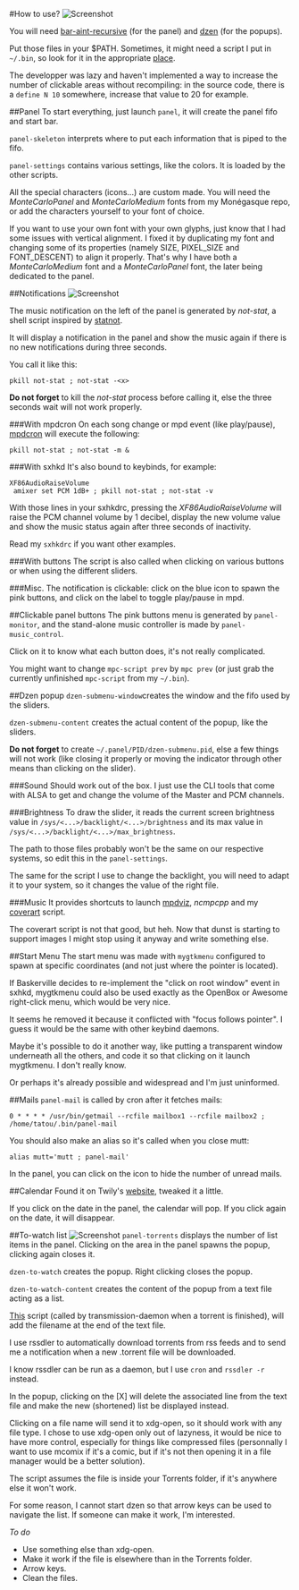 #How to use?
![Screenshot](https://raw.github.com/tatou-tatou/Themes/master/Stendhal/Previews/pixeldots.gif)

You will need [bar-aint-recursive](https://github.com/LemonBoy/bar) (for the panel) and [dzen](https://github.com/robm/dzen) (for the popups).

Put those files in your $PATH. Sometimes, it might need a script I put in `~/.bin`, so look for it in the appropriate [place](https://github.com/tatou-tatou/dotfiles/tree/master/.bin).

The developper was lazy and haven't implemented a way to increase the number of clickable areas without recompiling: in the source code, there is a `define N 10` somewhere, increase that value to 20 for example.


##Panel
To start everything, just launch `panel`, it will create the panel fifo and start bar.

`panel-skeleton` interprets where to put each information that is piped to the fifo.

`panel-settings` contains various settings, like the colors. It is loaded by the other scripts.

All the special characters (icons...) are custom made. You will need the *MonteCarloPanel* and *MonteCarloMedium* fonts from my Monégasque repo, or add the characters yourself to your font of choice.

If you want to use your own font with your own glyphs, just know that I had some issues with vertical alignment. I fixed it by duplicating my font and changing some of its properties (namely SIZE, PIXEL_SIZE and FONT_DESCENT) to align it properly. That's why I have both a *MonteCarloMedium* font and a *MonteCarloPanel* font, the later being dedicated to the panel.

##Notifications
![Screenshot](https://raw.github.com/tatou-tatou/Themes/master/Stendhal/Previews/notstat.gif)

The music notification on the left of the panel is generated by *not-stat*, a shell script inspired by [statnot](https://github.com/halhen/statnot).

It will display a notification in the panel and show the music again if there is no new notifications during three seconds.

You call it like this:

    pkill not-stat ; not-stat -<x>

**Do not forget** to kill the *not-stat* process before calling it, else the three seconds wait will not work properly.


###With mpdcron
On each song change or mpd event (like play/pause), [mpdcron](https://bbs.archlinux.org/viewtopic.php?pid=1354247) will execute the following:

    pkill not-stat ; not-stat -m &


###With sxhkd
It's also bound to keybinds, for example:

    XF86AudioRaiseVolume
     amixer set PCM 1dB+ ; pkill not-stat ; not-stat -v

With those lines in your sxhkdrc, pressing the *XF86AudioRaiseVolume* will raise the PCM channel volume by 1 decibel, display the new volume value and show the music status again after three seconds of inactivity.

Read my `sxhkdrc` if you want other examples.

###With buttons
The script is also called when clicking on various buttons or when using the different sliders.

###Misc.
The notification is clickable: click on the blue icon to spawn the pink buttons, and click on the label to toggle play/pause in mpd.


##Clickable panel buttons
The pink buttons menu is generated by `panel-monitor`, and the stand-alone music controller is made by `panel-music_control`.

Click on it to know what each button does, it's not really complicated.

You might want to change `mpc-script prev` by `mpc prev` (or just grab the currently unfinished `mpc-script` from my `~/.bin`).


##Dzen popup
`dzen-submenu-window`creates the window and the fifo used by the sliders.

`dzen-submenu-content` creates the actual content of the popup, like the sliders.

**Do not forget** to create `~/.panel/PID/dzen-submenu.pid`, else a few things will not work (like closing it properly or moving the indicator through other means than clicking on the slider).

###Sound
Should work out of the box. I just use the CLI tools that come with ALSA to get and change the volume of the Master and PCM channels.

###Brightness
To draw the slider, it reads the current screen brightness value in `/sys/<...>/backlight/<...>/brightness` and its max value in `/sys/<...>/backlight/<...>/max_brightness`.

The path to those files probably won't be the same on our respective systems, so edit this in the `panel-settings`.

The same for the script I use to change the backlight, you will need to adapt it to your system, so it changes the value of the right file.

###Music
It provides shortcuts to launch [mpdviz](https://github.com/neeee/mpdviz), *ncmpcpp* and my [coverart](https://github.com/tatou-tatou/dotfiles/blob/master/.bin/coverart) script.

The coverart script is not that good, but heh. Now that dunst is starting to support images I might stop using it anyway and write something else.

##Start Menu
The start menu was made with `mygtkmenu` configured to spawn at specific coordinates (and not just where the pointer is located).

If Baskerville decides to re-implement the "click on root window" event in sxhkd, mygtkmenu could also be used exactly as the OpenBox or Awesome right-click menu, which would be very nice.

It seems he removed it because it conflicted with "focus follows pointer". I guess it would be the same with other keybind daemons.

Maybe it's possible to do it another way, like putting a transparent window underneath all the others, and code it so that clicking on it launch mygtkmenu. I don't really know.

Or perhaps it's already possible and widespread and I'm just uninformed.

##Mails
`panel-mail` is called by cron after it fetches mails:

    0 * * * * /usr/bin/getmail --rcfile mailbox1 --rcfile mailbox2 ; /home/tatou/.bin/panel-mail

You should also make an alias so it's called when you close mutt:

    alias mutt='mutt ; panel-mail'

In the panel, you can click on the icon to hide the number of unread mails.

##Calendar
Found it on Twily's [website](http://www.twily.info), tweaked it a little.

If you click on the date in the panel, the calendar will pop. If you click again on the date, it will disappear.

##To-watch list
![Screenshot](https://raw.github.com/tatou-tatou/Themes/master/Stendhal/Previews/torrents.gif)
`panel-torrents` displays the number of list items in the panel. Clicking on the area in the panel spawns the popup, clicking again closes it.

`dzen-to-watch` creates the popup. Right clicking closes the popup.

`dzen-to-watch-content` creates the content of the popup from a text file acting as a list.

[This](https://github.com/tatou-tatou/dotfiles/blob/master/.bin/notify-torrent-done) script (called by transmission-daemon when a torrent is finished), will add the filename at the end of the text file.


I use rssdler to automatically download torrents from rss feeds and to send me a notification when a new .torrent file will be downloaded.

I know rssdler can be run as a daemon, but I use `cron` and `rssdler -r` instead.

In the popup, clicking on the [X] will delete the associated line from the text file and make the new (shortened) list be displayed instead.

Clicking on a file name will send it to xdg-open, so it should work with any file type. I chose to use xdg-open only out of lazyness, it would be nice to have more control, especially for things like compressed files (personnally I want to use mcomix if it's a comic, but if it's not then opening it in a file manager would be a better solution).

The script assumes the file is inside your Torrents folder, if it's anywhere else it won't work.

For some reason, I cannot start dzen so that arrow keys can be used to navigate the list. If someone can make it work, I'm interested.

*To do*
- Use something else than xdg-open.
- Make it work if the file is elsewhere than in the Torrents folder.
- Arrow keys.
- Clean the files.
